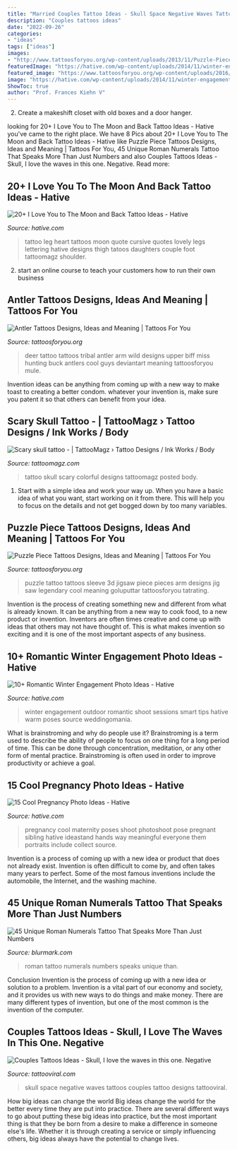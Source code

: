 ```yaml
---
title: "Married Couples Tattoo Ideas - Skull Space Negative Waves Tattoos Couples Tattoo Designs Tattooviral"
description: "Couples tattoos ideas"
date: "2022-09-26"
categories:
- "ideas"
tags: ["ideas"]
images:
- "http://www.tattoosforyou.org/wp-content/uploads/2013/11/Puzzle-Pieces-Tattoos-768x1024.jpg"
featuredImage: "https://hative.com/wp-content/uploads/2014/11/winter-engagement-photo-ideas/8-winter-engagement-photo-ideas.jpg"
featured_image: "https://www.tattoosforyou.org/wp-content/uploads/2016/02/Tribal-Deer-Antler-Tattoos.jpg"
image: "https://hative.com/wp-content/uploads/2014/11/winter-engagement-photo-ideas/8-winter-engagement-photo-ideas.jpg"
ShowToc: true
author: "Prof. Frances Kiehn V"
---
```



2. Create a makeshift closet with old boxes and a door hanger.

	

		
looking for 20+ I Love You to The Moon and Back Tattoo Ideas - Hative you've came to the right place. We have 8 Pics about 20+ I Love You to The Moon and Back Tattoo Ideas - Hative like Puzzle Piece Tattoos Designs, Ideas and Meaning | Tattoos For You, 45 Unique Roman Numerals Tattoo That Speaks More Than Just Numbers and also Couples Tattoos Ideas - Skull, I love the waves in this one. Negative. Read more:
		
    
## 20+ I Love You To The Moon And Back Tattoo Ideas - Hative

<img loading=lazy src="http://hative.com/wp-content/uploads/2014/03/moon-back-tattoos/13-heart-and-cursive-lettering-on-leg.jpg" onerror="this.onerror=null;this.src='https://tse3.mm.bing.net/th?id=OIP.Lb70tZsNRXjX49pJ6jRa7wHaJ4&amp;pid=15.1';" alt="20+ I Love You to The Moon and Back Tattoo Ideas - Hative">

_Source: hative.com_

>tattoo leg heart tattoos moon quote cursive quotes lovely legs lettering hative designs thigh tatoos daughters couple foot tattoomagz shoulder. 

	

2. start an online course to teach your customers how to run their own business 

    
## Antler Tattoos Designs, Ideas And Meaning | Tattoos For You

<img loading=lazy src="https://www.tattoosforyou.org/wp-content/uploads/2016/02/Tribal-Deer-Antler-Tattoos.jpg" onerror="this.onerror=null;this.src='https://tse4.mm.bing.net/th?id=OIP.JxJd0sHQ6v8iRQcbaEseZwHaJ4&amp;pid=15.1';" alt="Antler Tattoos Designs, Ideas and Meaning | Tattoos For You">

_Source: tattoosforyou.org_

>deer tattoo tattoos tribal antler arm wild designs upper biff miss hunting buck antlers cool guys deviantart meaning tattoosforyou mule. 

	

Invention ideas can be anything from coming up with a new way to make toast to creating a better condom. whatever your invention is, make sure you patent it so that others can benefit from your idea.

    
## Scary Skull Tattoo - | TattooMagz › Tattoo Designs / Ink Works / Body

<img loading=lazy src="https://tattoomagz.com/wp-content/uploads/2014/06/Scary-skull-tattoo.jpg" onerror="this.onerror=null;this.src='https://tse2.mm.bing.net/th?id=OIP.YyPisTt1sZpAROhyl7YqdwAAAA&amp;pid=15.1';" alt="Scary skull tattoo - | TattooMagz › Tattoo Designs / Ink Works / Body">

_Source: tattoomagz.com_

>tattoo skull scary colorful designs tattoomagz posted body. 

	

1. Start with a simple idea and work your way up. When you have a basic idea of what you want, start working on it from there. This will help you to focus on the details and not get bogged down by too many variables.

    
## Puzzle Piece Tattoos Designs, Ideas And Meaning | Tattoos For You

<img loading=lazy src="http://www.tattoosforyou.org/wp-content/uploads/2013/11/Puzzle-Pieces-Tattoos-768x1024.jpg" onerror="this.onerror=null;this.src='https://tse3.mm.bing.net/th?id=OIP.ja_o1iaH1J8_kpOi2lpZ7wHaJ4&amp;pid=15.1';" alt="Puzzle Piece Tattoos Designs, Ideas and Meaning | Tattoos For You">

_Source: tattoosforyou.org_

>puzzle tattoo tattoos sleeve 3d jigsaw piece pieces arm designs jig saw legendary cool meaning goluputtar tattoosforyou tatrating. 

	

Invention is the process of creating something new and different from what is already known. It can be anything from a new way to cook food, to a new product or invention. Inventors are often times creative and come up with ideas that others may not have thought of. This is what makes invention so exciting and it is one of the most important aspects of any business.

    
## 10+ Romantic Winter Engagement Photo Ideas - Hative

<img loading=lazy src="https://hative.com/wp-content/uploads/2014/11/winter-engagement-photo-ideas/8-winter-engagement-photo-ideas.jpg" onerror="this.onerror=null;this.src='https://tse4.mm.bing.net/th?id=OIP.6dEU46Saaqnl5MT6QloPFQHaLH&amp;pid=15.1';" alt="10+ Romantic Winter Engagement Photo Ideas - Hative">

_Source: hative.com_

>winter engagement outdoor romantic shoot sessions smart tips hative warm poses source weddingomania. 

	

What is brainstroming and why do people use it?
Brainstroming is a term used to describe the ability of people to focus on one thing for a long period of time. This can be done through concentration, meditation, or any other form of mental practice. Brainstroming is often used in order to improve productivity or achieve a goal.

    
## 15 Cool Pregnancy Photo Ideas - Hative

<img loading=lazy src="http://hative.com/wp-content/uploads/2014/11/pregnancy-photo-ideas/9-cool-pregnancy-photo-ideas.jpg" onerror="this.onerror=null;this.src='https://tse3.mm.bing.net/th?id=OIP.YxAZCo74Iur3cQGWAgFgSwHaLG&amp;pid=15.1';" alt="15 Cool Pregnancy Photo Ideas - Hative">

_Source: hative.com_

>pregnancy cool maternity poses shoot photoshoot pose pregnant sibling hative ideastand hands way meaningful everyone them portraits include collect source. 

	

Invention is a process of coming up with a new idea or product that does not already exist. Invention is often difficult to come by, and often takes many years to perfect. Some of the most famous inventions include the automobile, the Internet, and the washing machine.

    
## 45 Unique Roman Numerals Tattoo That Speaks More Than Just Numbers

<img loading=lazy src="http://www.blurmark.com/wp-content/uploads/2017/06/Beautiful-Roman-Numerals-Tattoo.jpg" onerror="this.onerror=null;this.src='https://tse3.mm.bing.net/th?id=OIP.tLi8qGr2FNGcBt4T5wPKKAHaFj&amp;pid=15.1';" alt="45 Unique Roman Numerals Tattoo That Speaks More Than Just Numbers">

_Source: blurmark.com_

>roman tattoo numerals numbers speaks unique than. 

	

Conclusion
Invention is the process of coming up with a new idea or solution to a problem. Invention is a vital part of our economy and society, and it provides us with new ways to do things and make money. There are many different types of invention, but one of the most common is the invention of the computer.

    
## Couples Tattoos Ideas - Skull, I Love The Waves In This One. Negative

<img loading=lazy src="https://tattooviral.com/wp-content/uploads/2018/08/Couples-Tattoos-Ideas-Skull-I-love-the-waves-in-this-one.-Negative-space-waves.jpg" onerror="this.onerror=null;this.src='https://tse2.mm.bing.net/th?id=OIP.dH89dhUPHLrPtHT1mHQOGgHaLF&amp;pid=15.1';" alt="Couples Tattoos Ideas - Skull, I love the waves in this one. Negative">

_Source: tattooviral.com_

>skull space negative waves tattoos couples tattoo designs tattooviral. 

	

How big ideas can change the world
Big ideas change the world for the better every time they are put into practice. There are several different ways to go about putting these big ideas into practice, but the most important thing is that they be born from a desire to make a difference in someone else's life. Whether it is through creating a service or simply influencing others, big ideas always have the potential to change lives.

